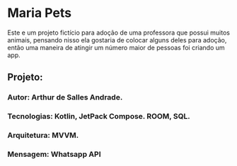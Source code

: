 # Maria Pets

Este e um projeto fictício para adoção de uma professora que possui muitos animais, 
pensando nisso ela gostaria de colocar alguns deles para adoção, 
então uma maneira de atingir um número maior de pessoas foi criando um app.


## Projeto:
### Autor: Arthur de Salles Andrade.
### Tecnologias: Kotlin, JetPack Compose. ROOM, SQL.
### Arquitetura: MVVM.
### Mensagem: Whatsapp API

